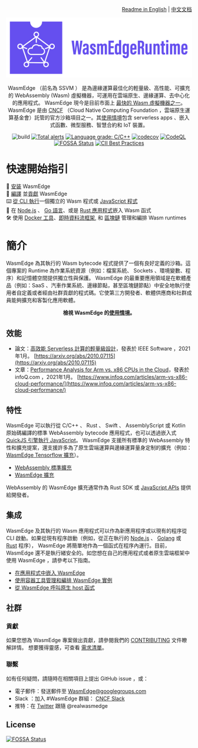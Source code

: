 <div align="right">

  [Readme in English](README.md) | [中文文档](README-zh.md)

</div>

<div align="center">
  
![WasmEdge Logo](/docs/wasmedge-runtime-logo.png)

WasmEdge （前名為 SSVM ） 是為邊緣運算最佳化的輕量級、高性能、可擴充的 WebAssembly (Wasm) 虛擬機器，可運用在雲端原生、邊緣運算、去中心化的應用程式。 WasmEdge 現今是目前市面上 [最快的 Wasm 虛擬機器之一](https://ieeexplore.ieee.org/document/9214403)。 WasmEdge 是由 [CNCF](https://www.cncf.io/) （Cloud Native Computing Foundation ，雲端原生運算基金會）託管的官方沙箱項目之一。其[使用情境](https://wasmedge.org/docs/zh-tw/start/usage/use-cases)包含 serverless apps 、嵌入式函數、微型服務、智慧合約和 IoT 裝置。

![build](https://github.com/WasmEdge/WasmEdge/workflows/build/badge.svg)
[![Total alerts](https://img.shields.io/lgtm/alerts/g/WasmEdge/WasmEdge.svg?logo=lgtm&logoWidth=18)](https://lgtm.com/projects/g/WasmEdge/WasmEdge/alerts/)
[![Language grade: C/C++](https://img.shields.io/lgtm/grade/cpp/g/WasmEdge/WasmEdge.svg?logo=lgtm&logoWidth=18)](https://lgtm.com/projects/g/WasmEdge/WasmEdge/context:cpp)
[![codecov](https://codecov.io/gh/WasmEdge/WasmEdge/branch/master/graph/badge.svg)](https://codecov.io/gh/WasmEdge/WasmEdge)
[![CodeQL](https://github.com/WasmEdge/WasmEdge/actions/workflows/codeql-analysis.yml/badge.svg)](https://github.com/WasmEdge/WasmEdge/actions/workflows/codeql-analysis.yml)
[![FOSSA Status](https://app.fossa.com/api/projects/git%2Bgithub.com%2FWasmEdge%2FWasmEdge.svg?type=shield)](https://app.fossa.com/projects/git%2Bgithub.com%2FWasmEdge%2FWasmEdge?ref=badge_shield)
[![CII Best Practices](https://bestpractices.coreinfrastructure.org/projects/5059/badge)](https://bestpractices.coreinfrastructure.org/projects/5059)
  
</div>

# 快速開始指引

🚀 [安装](https://wasmedge.org/docs/zh-tw/start/install) WasmEdge\
🤖 [編譯](https://wasmedge.org/docs/zh-tw/category/build-wasmedge-from-source) 並[貢獻](docs/book/en/src/contribute.md) WasmEdge\
⌨️ [從 CLI 執行](https://wasmedge.org/docs/zh-tw/category/running-with-wasmedge)一個獨立的 Wasm 程式或 [JavaScript 程式](https://wasmedge.org/docs/zh-tw/category/develop-wasm-apps-in-javascript) \
🔌 在 [Node.js](https://github.com/second-state/wasm-learning/tree/master/ssvm/file-example) 、 [Go 語言](https://wasmedge.org/docs/zh-tw/category/go-sdk-for-embedding-wasmedge)、或是 [Rust 應用程式](https://www.secondstate.io/articles/getting-started-with-rust-function/)嵌入 Wasm 函式 \
🛠 使用 [Docker 工具](https://www.secondstate.io/articles/manage-webassembly-apps-in-wasmedge-using-docker-tools/)、[即時資料流框架](https://www.secondstate.io/articles/yomo-wasmedge-real-time-data-streams/), 和 [區塊鏈](https://medium.com/ethereum-on-steroids/running-ethereum-smart-contracts-in-a-substrate-blockchain-56fbc27fc95a) 管理和編排 Wasm runtimes

# 簡介

WasmEdge 為其執行的 Wasm bytecode 程式提供了一個有良好定義的沙箱。這個專案的 Runtime 為作業系統資源（例如：檔案系統、 Sockets 、環境變數、程序）和記憶體空間提供獨立性與保護。 WasmEdge 的最重要應用領域是在軟體產品（例如：SaaS 、汽車作業系統、邊緣節點，甚至區塊鏈節點）中安全地執行使用者自定義或者經由社群貢獻的程式碼。它使第三方開發者、軟體供應商和社群成員能夠擴充和客製化應用軟體。

<div align="center">
  
**檢視 WasmEdge 的[使用情境](https://wasmedge.org/docs/zh-tw/contribute/users)。**

</div>

## 效能

* 論文：[高效能 Serverless 計算的輕量級設計](https://arxiv.org/abs/2010.07115)，發表於 IEEE Software ，2021年1月。 [https://arxiv.org/abs/2010.07115](https://arxiv.org/abs/2010.07115)
* 文章：[Performance Analysis for Arm vs. x86 CPUs in the Cloud](https://www.infoq.com/articles/arm-vs-x86-cloud-performance/)，發表於 infoQ.com ，2021年1月。 [https://www.infoq.com/articles/arm-vs-x86-cloud-performance/](https://www.infoq.com/articles/arm-vs-x86-cloud-performance/)

## 特性

WasmEdge 可以執行從 C/C++ 、 Rust 、 Swift 、 AssemblyScript 或 Kotlin 原始碼編譯的標準 WebAssembly bytecode 應用程式，也可以透過嵌入式 [QuickJS 引擎](https://github.com/second-state/wasmedge-quickjs)[執行 JavaScript](https://wasmedge.org/docs/zh-tw/category/develop-wasm-apps-in-javascript)。 WasmEdge 支援所有標準的 WebAssembly 特性和擴充提案，還支援許多為了原生雲端運算與邊緣運算量身定制的擴充（例如： [WasmEdge Tensorflow 擴充](https://www.secondstate.io/articles/wasi-tensorflow/)）。

* [WebAssembly 標準擴充](docs/extensions.md#webassembly-standard-extensions)
* [WasmEdge 擴充](docs/extensions.md#wasmedge-extensions)

WebAssembly 的 WasmEdge 擴充通常作為 Rust SDK 或 [JavaScript APIs](docs/run_javascript.md) 提供給開發者。

## 集成

WasmEdge 及其執行的 Wasm 應用程式可以作為新應用程序或以現有的程序從 CLI 啟動。如果從現有程序啟動（例如，從正在執行的 [Node.js](https://www.secondstate.io/articles/getting-started-with-rust-function/) 、 [Golang](https://github.com/second-state/wasmedge-go) 或 [Rust](https://github.com/WasmEdge/WasmEdge/tree/master/bindings/rust) 程序）， WasmEdge 將簡單地作為一個函式在程序內運行。目前， WasmEdge 還不是執行緒安全的。如您想在自己的應用程式或者原生雲端框架中使用 WasmEdge ，請參考以下指南。

* [在應用程式中嵌入 WasmEdge](https://wasmedge.org/docs/zh-tw/embed/overview)
* [使用容器工具管理和編排 WasmEdge 實例](https://wasmedge.org/docs/zh-tw/category/deploy-wasmedge-apps-in-kubernetes)
* [從 WasmEdge 呼叫原生 host 函式](docs/integrations.md#call-native-host-functions-from-wasmedge)

## 社群

### 貢獻

如果您想為 WasmEdge 專案做出貢獻，請參閱我們的 [CONTRIBUTING](https://wasmedge.org/docs/contribute/overview/) 文件瞭解詳情。 想要獲得靈感，可查看 [需求清單](https://github.com/WasmEdge/WasmEdge/issues?q=is%3Aissue+is%3Aopen+label%3A%22help+wanted%22)。

### 聯繫

如有任何疑問，請隨時在相關項目上提出 GitHub issue ，或：

* 電子郵件：發送郵件至 [WasmEdge@googlegroups.com](https://groups.google.com/g/wasmedge/)
* Slack ：加入 #WasmEdge 群組： [CNCF Slack](https://slack.cncf.io/)
* 推特：在 [Twitter](https://twitter.com/realwasmedge) 跟隨 @realwasmedge

## License

[![FOSSA Status](https://app.fossa.com/api/projects/git%2Bgithub.com%2FWasmEdge%2FWasmEdge.svg?type=large)](https://app.fossa.com/projects/git%2Bgithub.com%2FWasmEdge%2FWasmEdge?ref=badge_large)
